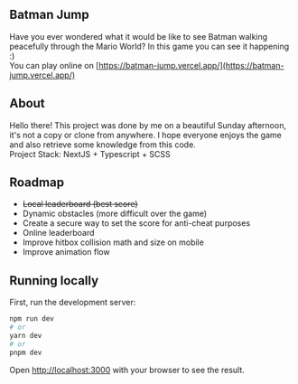 ## Batman Jump

Have you ever wondered what it would be like to see Batman walking peacefully through the Mario World? In this game you can see it happening :) \
You can play online on [https://batman-jump.vercel.app/](https://batman-jump.vercel.app/)

## About

Hello there! This project was done by me on a beautiful Sunday afternoon, it's not a copy or clone from anywhere. I hope everyone enjoys the game and also retrieve some knowledge from this code.\
Project Stack: NextJS + Typescript + SCSS

## Roadmap
- ~~Local leaderboard (best score)~~
- Dynamic obstacles (more difficult over the game)
- Create a secure way to set the score for anti-cheat purposes
- Online leaderboard
- Improve hitbox collision math and size on mobile
- Improve animation flow


## Running locally

First, run the development server:

```bash
npm run dev
# or
yarn dev
# or
pnpm dev
```

Open [http://localhost:3000](http://localhost:3000) with your browser to see the result.
